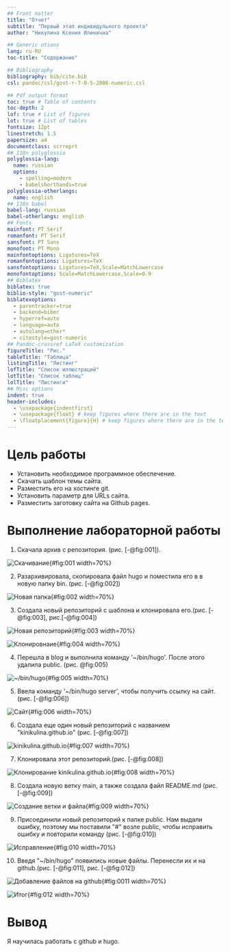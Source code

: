 ```yaml
---
## Front matter
title: "Отчет"
subtitle: "Первый этап индивидульного проекта"
author: "Никулина Ксения Илинична"

## Generic otions
lang: ru-RU
toc-title: "Содержание"

## Bibliography
bibliography: bib/cite.bib
csl: pandoc/csl/gost-r-7-0-5-2008-numeric.csl

## Pdf output format
toc: true # Table of contents
toc-depth: 2
lof: true # List of figures
lot: true # List of tables
fontsize: 12pt
linestretch: 1.5
papersize: a4
documentclass: scrreprt
## I18n polyglossia
polyglossia-lang:
  name: russian
  options:
	- spelling=modern
	- babelshorthands=true
polyglossia-otherlangs:
  name: english
## I18n babel
babel-lang: russian
babel-otherlangs: english
## Fonts
mainfont: PT Serif
romanfont: PT Serif
sansfont: PT Sans
monofont: PT Mono
mainfontoptions: Ligatures=TeX
romanfontoptions: Ligatures=TeX
sansfontoptions: Ligatures=TeX,Scale=MatchLowercase
monofontoptions: Scale=MatchLowercase,Scale=0.9
## Biblatex
biblatex: true
biblio-style: "gost-numeric"
biblatexoptions:
  - parentracker=true
  - backend=biber
  - hyperref=auto
  - language=auto
  - autolang=other*
  - citestyle=gost-numeric
## Pandoc-crossref LaTeX customization
figureTitle: "Рис."
tableTitle: "Таблица"
listingTitle: "Листинг"
lofTitle: "Список иллюстраций"
lotTitle: "Список таблиц"
lolTitle: "Листинги"
## Misc options
indent: true
header-includes:
  - \usepackage{indentfirst}
  - \usepackage{float} # keep figures where there are in the text
  - \floatplacement{figure}{H} # keep figures where there are in the text
---
```


# Цель работы

- Установить необходимое программное обеспечение.
- Скачать шаблон темы сайта.
- Разместить его на хостинге git.
- Установить параметр для URLs сайта.
- Разместить заготовку сайта на Github pages.


# Выполнение лабораторной работы

1. Скачала архив с репозитория. (рис. [-@fig:001]).

![Скачивание](image/1.png){#fig:001 width=70%}

2. Разархивировала, скопировала файл hugo и поместила его в в новую папку bin. (рис. [-@fig:002])

![Новая папка](image/2.png){#fig:002 width=70%}

3. Создала новый репозиторий с шаблона и клонировала его.(рис. [- @fig:003], рис.[-@fig:004])

![Новая репозиторий](image/4.png){#fig:003 width=70%}

![Клонировнаие](image/3.png){#fig:004 width=70%}

4. Перешла в blog и выполнила команду '~/bin/hugo'. После этого удалила public. (рис. @fig:005)

![~/bin/hugo](image/5.png){#fig:005 width=70%}

5. Ввела команду '~/bin/hugo server', чтобы получить ссылку на сайт.(рис. [-@fig:006])

![Сайт](image/6.png){#fig:006 width=70%}

6. Создала еще один новый репозиторий с названием "kinikulina.github.io" (рис. [-@fig:007])

![kinikulina.github.io](image/7.png){#fig:007 width=70%}

7. Клонировала этот репозиторий.(рис. [-@fig:008])

![Клонирование kinikulina.github.io](image/8.png){#fig:008 width=70%}

8. Создала новую ветку main, а также создала файл README.md (рис. [-@fig:009])

![Создание ветки и файла](image/9.png){#fig:009 width=70%}

9. Присоединили новый репозиторий к папке public. Нам выдали ошибку, поэтому мы поставили "#" возле public, чтобы исправить ошибку и повторили команду (рис. [-@fig:010])

![Исправление](image/10.png){#fig:010 width=70%}


10.  Введя "~/bin/hugo" появились новые файлы. Перенесли их и на github.(рис. [-@fig:011], рис. [-@fig:012]) 

![Добавление файлов на github](image/11.png){#fig:0011 width=70%}

![Итог](image/12.png){#fig:012 width=70%}

# Вывод

Я научилась работать с github и hugo.


